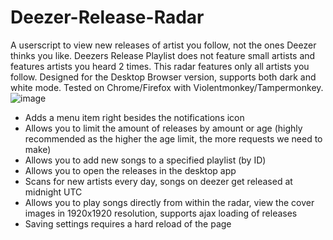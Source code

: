 # Deezer-Release-Radar
A userscript to view new releases of artist you follow, not the ones Deezer thinks you like. Deezers Release Playlist does not feature small artists and features artists you heard 2 times. This radar features only all artists you follow. Designed for the Desktop Browser version, supports both dark and white mode. Tested on Chrome/Firefox with Violentmonkey/Tampermonkey.\
![image](https://github.com/user-attachments/assets/8c2ea203-a649-42ca-950d-f6447af104af)


- Adds a menu item right besides the notifications icon
- Allows you to limit the amount of releases by amount or age (highly recommended as the higher the age limit, the more requests we need to make)
- Allows you to add new songs to a specified playlist (by ID)
- Allows you to open the releases in the desktop app
- Scans for new artists every day, songs on deezer get released at midnight UTC
- Allows you to play songs directly from within the radar, view the cover images in 1920x1920 resolution, supports ajax loading of releases
- Saving settings requires a hard reload of the page
